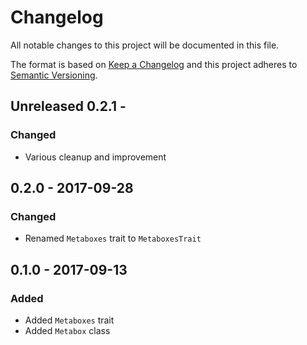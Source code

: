 # Changelog
All notable changes to this project will be documented in this file.

The format is based on [Keep a Changelog](http://keepachangelog.com/en/1.0.0/)
and this project adheres to [Semantic Versioning](http://semver.org/spec/v2.0.0.html).

## Unreleased 0.2.1 - 

### Changed
- Various cleanup and improvement

## 0.2.0 - 2017-09-28

### Changed
- Renamed `Metaboxes` trait to `MetaboxesTrait`

## 0.1.0 - 2017-09-13

### Added
- Added `Metaboxes` trait
- Added `Metabox` class
